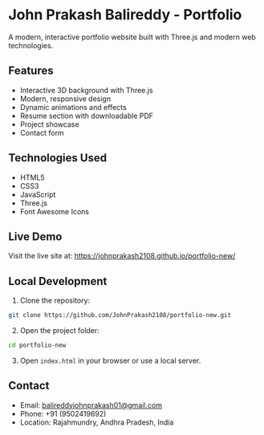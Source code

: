 # John Prakash Balireddy - Portfolio

A modern, interactive portfolio website built with Three.js and modern web technologies.

## Features

- Interactive 3D background with Three.js
- Modern, responsive design
- Dynamic animations and effects
- Resume section with downloadable PDF
- Project showcase
- Contact form

## Technologies Used

- HTML5
- CSS3
- JavaScript
- Three.js
- Font Awesome Icons

## Live Demo

Visit the live site at: https://johnprakash2108.github.io/portfolio-new/

## Local Development

1. Clone the repository:
```bash
git clone https://github.com/JohnPrakash2108/portfolio-new.git
```

2. Open the project folder:
```bash
cd portfolio-new
```

3. Open `index.html` in your browser or use a local server.

## Contact

- Email: balireddyjohnprakash01@gmail.com
- Phone: +91 (9502419692)
- Location: Rajahmundry, Andhra Pradesh, India
